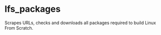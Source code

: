 lfs_packages
============

Scrapes URLs, checks and downloads all packages required to build  Linux From Scratch.
